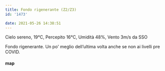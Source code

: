 ```yaml
---
title: Fondo rigenerante (Z2/Z3)
id: '1473'

date: 2021-05-26 14:38:51
---
```


Cielo sereno, 19°C, Percepito 16°C, Umidità 48%, Vento 3m/s da SSO

Fondo rigenerante. Un po' meglio dell’ultima volta anche se non ai livelli pre COVID.

<!-- ![image](/images/2021/08/20210526-activity-map_hubb38f08b930501719dc91bb95b69cb14_68469_700x0_resize_box_3.png) -->

#### map
